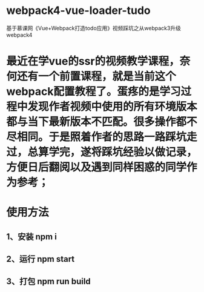 # webpack4-vue-loader-tudo
基于慕课网《Vue+Webpack打造todo应用》视频踩坑之从webpack3升级webpack4
# 最近在学vue的ssr的视频教学课程，奈何还有一个前置课程，就是当前这个webpack配置教程了。蛋疼的是学习过程中发现作者视频中使用的所有环境版本都与当下最新版本不匹配。很多操作都不尽相同。于是照着作者的思路一路踩坑走过，总算学完，遂将踩坑经验以做记录，方便日后翻阅以及遇到同样困惑的同学作为参考；
# 使用方法
## 1、安装 npm i
## 2、运行 npm start
## 3、打包 npm run build

